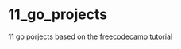 # 11_go_projects

11 go porjects based on the [freecodecamp tutorial](https://youtu.be/jFfo23yIWac)
